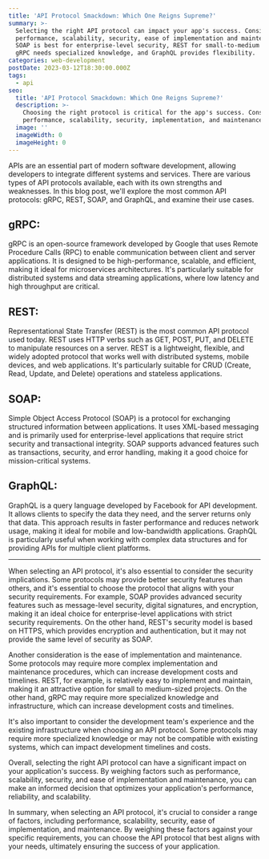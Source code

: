 ```yaml
---
title: 'API Protocol Smackdown: Which One Reigns Supreme?'
summary: >-
  Selecting the right API protocol can impact your app's success. Consider
  performance, scalability, security, ease of implementation and maintenance.
  SOAP is best for enterprise-level security, REST for small-to-medium projects,
  gRPC needs specialized knowledge, and GraphQL provides flexibility.
categories: web-development
postDate: 2023-03-12T18:30:00.000Z
tags:
  - api
seo:
  title: 'API Protocol Smackdown: Which One Reigns Supreme?'
  description: >-
    Choosing the right protocol is critical for the app's success. Consider
    performance, scalability, security, implementation, and maintenance
  image: ''
  imageWidth: 0
  imageHeight: 0
---
```


APIs are an essential part of modern software development, allowing developers to integrate different systems and services. There are various types of API protocols available, each with its own strengths and weaknesses. In this blog post, we'll explore the most common API protocols: gRPC, REST, SOAP, and GraphQL, and examine their use cases.

## gRPC:

gRPC is an open-source framework developed by Google that uses Remote Procedure Calls (RPC) to enable communication between client and server applications. It is designed to be high-performance, scalable, and efficient, making it ideal for microservices architectures. It's particularly suitable for distributed systems and data streaming applications, where low latency and high throughput are critical.

## REST:

Representational State Transfer (REST) is the most common API protocol used today. REST uses HTTP verbs such as GET, POST, PUT, and DELETE to manipulate resources on a server. REST is a lightweight, flexible, and widely adopted protocol that works well with distributed systems, mobile devices, and web applications. It's particularly suitable for CRUD (Create, Read, Update, and Delete) operations and stateless applications.

## SOAP:

Simple Object Access Protocol (SOAP) is a protocol for exchanging structured information between applications. It uses XML-based messaging and is primarily used for enterprise-level applications that require strict security and transactional integrity. SOAP supports advanced features such as transactions, security, and error handling, making it a good choice for mission-critical systems.

## GraphQL:

GraphQL is a query language developed by Facebook for API development. It allows clients to specify the data they need, and the server returns only that data. This approach results in faster performance and reduces network usage, making it ideal for mobile and low-bandwidth applications. GraphQL is particularly useful when working with complex data structures and for providing APIs for multiple client platforms.

***

When selecting an API protocol, it's also essential to consider the security implications. Some protocols may provide better security features than others, and it's essential to choose the protocol that aligns with your security requirements. For example, SOAP provides advanced security features such as message-level security, digital signatures, and encryption, making it an ideal choice for enterprise-level applications with strict security requirements. On the other hand, REST's security model is based on HTTPS, which provides encryption and authentication, but it may not provide the same level of security as SOAP.

Another consideration is the ease of implementation and maintenance. Some protocols may require more complex implementation and maintenance procedures, which can increase development costs and timelines. REST, for example, is relatively easy to implement and maintain, making it an attractive option for small to medium-sized projects. On the other hand, gRPC may require more specialized knowledge and infrastructure, which can increase development costs and timelines.

It's also important to consider the development team's experience and the existing infrastructure when choosing an API protocol. Some protocols may require more specialized knowledge or may not be compatible with existing systems, which can impact development timelines and costs.

Overall, selecting the right API protocol can have a significant impact on your application's success. By weighing factors such as performance, scalability, security, and ease of implementation and maintenance, you can make an informed decision that optimizes your application's performance, reliability, and scalability.

In summary, when selecting an API protocol, it's crucial to consider a range of factors, including performance, scalability, security, ease of implementation, and maintenance. By weighing these factors against your specific requirements, you can choose the API protocol that best aligns with your needs, ultimately ensuring the success of your application.
